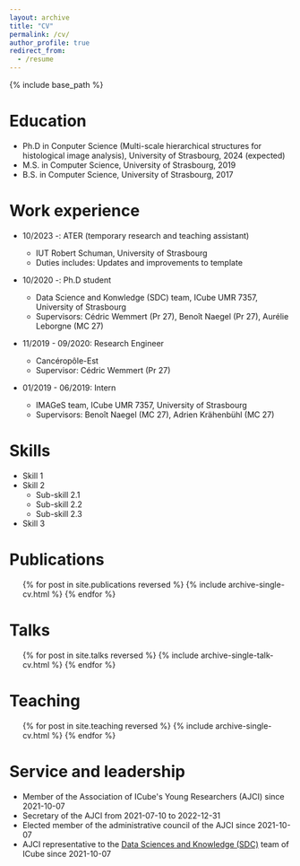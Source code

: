 ```yaml
---
layout: archive
title: "CV"
permalink: /cv/
author_profile: true
redirect_from:
  - /resume
---
```


{% include base_path %}

Education
======
* Ph.D in Conputer Science (Multi-scale hierarchical structures for histological image analysis), University of Strasbourg, 2024 (expected)
* M.S. in Computer Science, University of Strasbourg, 2019
* B.S. in Computer Science, University of Strasbourg, 2017

Work experience
======
* 10/2023 -: ATER (temporary research and teaching assistant)
  * IUT Robert Schuman, University of Strasbourg
  * Duties includes: Updates and improvements to template

* 10/2020 -: Ph.D student
  * Data Science and Konwledge (SDC) team, ICube UMR 7357, University of Strasbourg
  * Supervisors: Cédric Wemmert (Pr 27), Benoît Naegel (Pr 27), Aurélie Leborgne (MC 27)

* 11/2019 - 09/2020: Research Engineer
  * Cancéropôle-Est
  * Supervisor: Cédric Wemmert (Pr 27)

* 01/2019 - 06/2019: Intern
  * IMAGeS team, ICube UMR 7357, University of Strasbourg
  * Supervisors: Benoît Naegel (MC 27), Adrien Krähenbühl (MC 27)
  
Skills
======
* Skill 1
* Skill 2
  * Sub-skill 2.1
  * Sub-skill 2.2
  * Sub-skill 2.3
* Skill 3

Publications
======
  <ul>{% for post in site.publications reversed %}
    {% include archive-single-cv.html %}
  {% endfor %}</ul>
  
Talks
======
  <ul>{% for post in site.talks reversed %}
    {% include archive-single-talk-cv.html  %}
  {% endfor %}</ul>
  
Teaching
======
  <ul>{% for post in site.teaching reversed %}
    {% include archive-single-cv.html %}
  {% endfor %}</ul>
  
Service and leadership
======
* Member of the Association of ICube's Young Researchers (AJCI) since 2021-10-07
* Secretary of the AJCI from 2021-07-10 to 2022-12-31 
* Elected member of the administrative council of the AJCI since 2021-10-07
* AJCI representative to the [Data Sciences and Knowledge (SDC)](https://sdc.icube.unistra.fr/en/index.php/Home) team of ICube since 2021-10-07